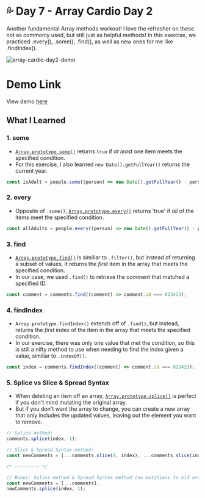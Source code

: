# 💦 Day 7 - Array Cardio Day 2

Another fundamental Array methods workout! I love the refresher on these not as commonly used, but still just as helpful methods! In this exercise, we practiced .every(), .some(), .find(), as well as new ones for me like .findIndex().

![array-cardio-day2-demo](https://i.ibb.co/qgPvHKs/Screen-Shot-2021-04-21-at-4-40-44-PM.png)

# Demo Link
View demo [here](https://sandaiiyahh.github.io/JavaScript30/07-Array%20Cardio%20Day%202/index.html)

## What I Learned

### 1. some
 - [`Array.prototype.some()`](https://developer.mozilla.org/en-US/docs/Web/JavaScript/Reference/Global_Objects/Array/some) returns `true` if *at least* one item meets the specified condition. 
 - For this exercise, I also learned `new Date().getFullYear()` returns the current year.
 
  ```javascript
const isAdult = people.some((person) => new Date().getFullYear() - person.year >= 19);
 
  ```
### 2. every
 - Opposite of `.some()`, [`Array.prototype.every()`](https://developer.mozilla.org/en-US/docs/Web/JavaScript/Reference/Global_Objects/Array/every) returns 'true' if *all* of the items meet the specified condition.
 
 ```javascript
const allAdults = people.every((person) => new Date().getFullYear() - person.year >= 19);
 
  ```
### 3. find
 - [`Array.prototype.find()`](https://developer.mozilla.org/en-US/docs/Web/JavaScript/Reference/Global_Objects/Array/find) is similiar to `.filter()`,  but instead of returning a subset of values, it returns the *first* item in the array that meets the specified condition. 
 - In our case, we used `.find()` to retrieve the comment that matched a specified ID. 
 
 ```javascript
const comment = comments.find((comment) => comment.id === 823423);
 
  ```

### 4. findIndex
 - `Array.prototype.findIndex()` extends off of `.find()`, but instead, returns the *first* index of the item in the array that meets the specified condition.
 - In our exercise, there was only one value that met the condition, so this is still a nifty method to use when needing to find the index given a value, similiar to `.indexOf()`.
  
 ```javascript
const index = comments.findIndex((comment) => comment.id === 823423);
 
  ```
  
### 5. Splice vs Slice & Spread Syntax
 - When deleting an item off an array, [`Array.prototype.splice()`](https://developer.mozilla.org/en-US/docs/Web/JavaScript/Reference/Global_Objects/Array/splice) is perfect if you don't mind mutating the original array. 
 - But if you don't want the array to change, you can create a new array that only includes the updated values, leaving out the element you want to remove.
 
 ```javascript
 // Splice method:
 comments.splice(index, 1);
 
 // Slice & Spread Syntax method:
 const newComments = [...comments.slice(0, index), ...comments.slice(index + 1)];
 
 /* --------- */
 
 // Bonus: Splice method & Spread Syntax method (no mutations to old array)
 const newComments = [...comments];
 newComments.splice(index, 1);
 
  ```
  
  
  
  
  
